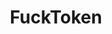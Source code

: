 ---
title: FuckToken
crosslinks:
- ethtrader
- FUCKworthy
- EtherDelta
- livven
- reddCoin
- CryptoCurrency
- AskReddit
- howtonotgiveafuck
- MGTOW
- Showerthoughts
- gaming
---